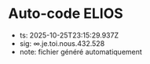 # Auto-code ELIOS
- ts: 2025-10-25T23:15:29.937Z
- sig: ∞.je.toi.nous.432.528
- note: fichier généré automatiquement